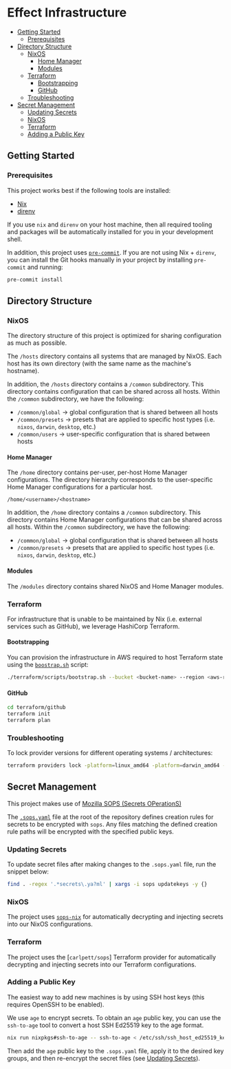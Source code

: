 # Effect Infrastructure <!-- omit in toc -->

- [Getting Started](#getting-started)
  - [Prerequisites](#prerequisites)
- [Directory Structure](#directory-structure)
  - [NixOS](#nixos)
    - [Home Manager](#home-manager)
    - [Modules](#modules)
  - [Terraform](#terraform)
    - [Bootstrapping](#bootstrapping)
    - [GitHub](#github)
  - [Troubleshooting](#troubleshooting)
- [Secret Management](#secret-management)
  - [Updating Secrets](#updating-secrets)
  - [NixOS](#nixos-1)
  - [Terraform](#terraform-1)
  - [Adding a Public Key](#adding-a-public-key)

## Getting Started

### Prerequisites

This project works best if the following tools are installed:

- [Nix](https://nixos.org/download.html)
- [direnv](https://direnv.net/)

If you use `nix` and `direnv` on your host machine, then all required tooling and packages will be automatically installed for you in your development shell.

In addition, this project uses [`pre-commit`](https://pre-commit.com/). If you are not using Nix + `direnv`, you can install the Git hooks manually in your project by installing `pre-commit` and running:

```bash
pre-commit install
```

## Directory Structure

### NixOS

The directory structure of this project is optimized for sharing configuration as much as possible.

The `/hosts` directory contains all systems that are managed by NixOS. Each host has its own directory (with the same name as the machine's hostname).

In addition, the `/hosts` directory contains a `/common` subdirectory. This directory contains configuration that can be shared across all hosts. Within the `/common` subdirectory, we have the following:

- `/common/global` -> global configuration that is shared between all hosts
- `/common/presets` -> presets that are applied to specific host types (i.e. `nixos`, `darwin`, `desktop`, etc.)
- `/common/users` -> user-specific configuration that is shared between hosts

#### Home Manager

The `/home` directory contains per-user, per-host Home Manager configurations. The directory hierarchy corresponds to the user-specific Home Manager configurations for a particular host.

```
/home/<username>/<hostname>
```

In addition, the `/home` directory contains a `/common` subdirectory. This directory contains Home Manager configurations that can be shared across all hosts. Within the `/common` subdirectory, we have the following:

- `/common/global` -> global configuration that is shared between all hosts
- `/common/presets` -> presets that are applied to specific host types (i.e. `nixos`, `darwin`, `desktop`, etc.)

#### Modules

The `/modules` directory contains shared NixOS and Home Manager modules.

### Terraform

For infrastructure that is unable to be maintained by Nix (i.e. external services such as GitHub), we leverage HashiCorp Terraform.

#### Bootstrapping

You can provision the infrastructure in AWS required to host Terraform state using the [`boostrap.sh`](./scripts/bootstrap.sh) script:

```bash
./terraform/scripts/bootstrap.sh --bucket <bucket-name> --region <aws-region> --table <dynamodb-table>
```

#### GitHub

```bash
cd terraform/github
terraform init
terraform plan
```

### Troubleshooting

To lock provider versions for different operating systems / architectures:

```bash
terraform providers lock -platform=linux_amd64 -platform=darwin_amd64 -platform=linux_arm64 -platform=darwin_arm64
```

## Secret Management

This project makes use of [Mozilla SOPS (Secrets OPerationS)](https://github.com/mozilla/sops)

The [`.sops.yaml`](./.sops.yaml) file at the root of the repository defines creation rules for secrets to be encrypted with `sops`. Any files matching the defined creation rule paths will be encrypted with the specified public keys.

### Updating Secrets

To update secret files after making changes to the `.sops.yaml` file, run the snippet below:

```bash
find . -regex '.*secrets\.ya?ml' | xargs -i sops updatekeys -y {}
```

### NixOS

The project uses [`sops-nix`](https://github.com/Mic92/sops-nix) for automatically decrypting and injecting secrets into our NixOS configurations.

### Terraform

The project uses the [`carlpett/sops`] Terraform provider for automatically decrypting and injecting secrets into our Terraform configurations.

### Adding a Public Key

The easiest way to add new machines is by using SSH host keys (this requires OpenSSH to be enabled).

We use `age` to encrypt secrets. To obtain an `age` public key, you can use the `ssh-to-age` tool to convert a host SSH Ed25519 key to the age format.

```bash
nix run nixpkgs#ssh-to-age -- ssh-to-age < /etc/ssh/ssh_host_ed25519_key.pub
```

Then add the `age` public key to the `.sops.yaml` file, apply it to the desired key groups, and then re-encrypt the secret files (see [Updating Secrets](#updating-secrets)).
